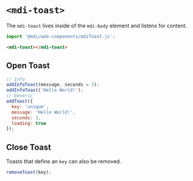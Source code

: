 # `<mdi-toast>`

The `mdi-toast` lives inside of the `mdi-body` element and listens for content.

```typescript
import '@mdi/web-components/mdiToast.js';
```

```html
<mdi-toast></mdi-toast>
```

## Open Toast

```js
// Info
addInfoToast(message, seconds = 3);
addInfoToast('Hello World!');
// Generic
addToast({
  key: 'unique',
  message: 'Hello World!',
  seconds: 3,
  loading: true
});
```

## Close Toast

Toasts that define an `key` can also be removed.

```js
removeToast(key);
```